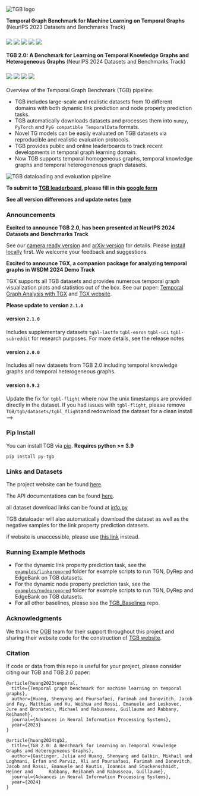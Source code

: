 <!-- # TGB -->
![TGB logo](imgs/logo.png)

**Temporal Graph Benchmark for Machine Learning on Temporal Graphs** (NeurIPS 2023 Datasets and Benchmarks Track)
<h3>
  <a href="https://proceedings.neurips.cc/paper_files/paper/2023/hash/066b98e63313162f6562b35962671288-Abstract-Datasets_and_Benchmarks.html"><img src="https://img.shields.io/badge/Paper-link-important"></a>
	<a href="https://arxiv.org/abs/2307.01026"><img src="https://img.shields.io/badge/arXiv-pdf-yellowgreen"></a>
	<a href="https://pypi.org/project/py-tgb/"><img src="https://img.shields.io/pypi/v/py-tgb.svg?color=brightgreen"></a>
	<a href="https://tgb.complexdatalab.com/"><img src="https://img.shields.io/badge/website-blue"></a>
	<a href="https://docs.tgb.complexdatalab.com/"><img src="https://img.shields.io/badge/docs-orange"></a>
</h3> 

**TGB 2.0: A Benchmark for Learning on Temporal Knowledge Graphs and Heterogeneous Graphs** (NeurIPS 2024 Datasets and Benchmarks Track)
<h3>
  <a href="https://openreview.net/forum?id=EADRzNJFn1#discussion"><img src="https://img.shields.io/badge/Paper-link-important"></a>
  <a href="https://arxiv.org/abs/2406.09639v1"><img src="https://img.shields.io/badge/arXiv-pdf-yellowgreen"></a>
  <a href="https://pypi.org/project/py-tgb/"><img src="https://img.shields.io/pypi/v/py-tgb.svg?color=brightgreen"></a>
	<a href="https://tgb.complexdatalab.com/"><img src="https://img.shields.io/badge/website-blue"></a>
</h3> 


Overview of the Temporal Graph Benchmark (TGB) pipeline:
- TGB includes large-scale and realistic datasets from 10 different domains with both dynamic link prediction and node property prediction tasks.
- TGB automatically downloads datasets and processes them into `numpy`, `PyTorch` and `PyG compatible TemporalData` formats. 
- Novel TG models can be easily evaluated on TGB datasets via reproducible and realistic evaluation protocols. 
- TGB provides public and online leaderboards to track recent developments in temporal graph learning domain.
- Now TGB supports temporal homogeneous graphs, temporal knowledge graphs and temporal heterogenenous graph datasets.

![TGB dataloading and evaluation pipeline](imgs/pipeline.png)

**To submit to [TGB leaderboard](https://tgb.complexdatalab.com/), please fill in this [google form](https://forms.gle/SEsXvN1QHo9tSFwx9)**

**See all version differences and update notes [here](https://tgb.complexdatalab.com/docs/update/)**

### Announcements

**Excited to announce TGB 2.0, has been presented at NeurIPS 2024 Datasets and Benchmarks Track**

See our [camera ready version](https://openreview.net/forum?id=EADRzNJFn1#discussion) and [arXiv version](https://arxiv.org/abs/2307.01026) for details. Please [install locally](https://tgb.complexdatalab.com/docs/home/) first. We welcome your feedback and suggestions. 


**Excited to announce TGX, a companion package for analyzing temporal graphs in WSDM 2024 Demo Track**

TGX supports all TGB datasets and provides numerous temporal graph visualization plots and statistics out of the box. See our paper: [Temporal Graph Analysis with TGX](https://arxiv.org/abs/2402.03651) and [TGX website](https://complexdata-mila.github.io/TGX/).

<!-- **Excited to announce that TGB has been accepted to NeurIPS 2023 Datasets and Benchmarks Track**

Thanks to everyone for your help in improving TGB! we will continue to improve TGB based on your feedback and suggestions.  -->

**Please update to version `2.1.0`**

#### version `2.1.0`
Includes supplementary datasets `tgbl-lastfm` `tgbl-enron` `tgbl-uci` `tgbl-subreddit` for research purposes.
For more details, see the release notes

#### version `2.0.0`

Includes all new datasets from TGB 2.0 including temporal knowledge graphs and temporal heterogeneous graphs. 


#### version `0.9.2`

Update the fix for `tgbl-flight` where now the unix timestamps are provided directly in the dataset. If you had issues with `tgbl-flight`, please remove `TGB/tgb/datasets/tgbl_flight`and redownload the dataset for a clean install -->


<!-- 
#### version `0.9.1`

Fixed an issue for `tgbl-flight` where the timestamp conversion is incorrect due to time zone differences. If you had issues with `tgbl-flight` before, please update your package. 


#### version `0.9.0`

Added the large `tgbn-token` dataset with 72 million edges to the `nodeproppred` dataset. 

Fixed errors in `tgbl-coin` and `tgbl-flight` where a small set of edges are not sorted chronologically. Please update your dataset version for them to version 2 (will be prompted in terminal). -->


### Pip Install

You can install TGB via [pip](https://pypi.org/project/py-tgb/). **Requires python >= 3.9**
```
pip install py-tgb
```

### Links and Datasets

The project website can be found [here](https://tgb.complexdatalab.com/).

The API documentations can be found [here](https://shenyanghuang.github.io/TGB/).

all dataset download links can be found at [info.py](https://github.com/shenyangHuang/TGB/blob/main/tgb/utils/info.py)

TGB dataloader will also automatically download the dataset as well as the negative samples for the link property prediction datasets.

if website is unaccessible, please use [this link](https://tgb-website.pages.dev/) instead.


### Running Example Methods

- For the dynamic link property prediction task, see the [`examples/linkproppred`](https://github.com/shenyangHuang/TGB/tree/main/examples/linkproppred) folder for example scripts to run TGN, DyRep and EdgeBank on TGB datasets.
- For the dynamic node property prediction task, see the [`examples/nodeproppred`](https://github.com/shenyangHuang/TGB/tree/main/examples/nodeproppred) folder for example scripts to run TGN, DyRep and EdgeBank on TGB datasets.
- For all other baselines, please see the [TGB_Baselines](https://github.com/fpour/TGB_Baselines) repo.

### Acknowledgments
We thank the [OGB](https://ogb.stanford.edu/) team for their support throughout this project and sharing their website code for the construction of [TGB website](https://tgb.complexdatalab.com/).


### Citation

If code or data from this repo is useful for your project, please consider citing our TGB and TGB 2.0 paper:
```
@article{huang2023temporal,
  title={Temporal graph benchmark for machine learning on temporal graphs},
  author={Huang, Shenyang and Poursafaei, Farimah and Danovitch, Jacob and Fey, Matthias and Hu, Weihua and Rossi, Emanuele and Leskovec, Jure and Bronstein, Michael and Rabusseau, Guillaume and Rabbany, Reihaneh},
  journal={Advances in Neural Information Processing Systems},
  year={2023}
}
```

```
@article{huang2024tgb2,
  title={TGB 2.0: A Benchmark for Learning on Temporal Knowledge Graphs and Heterogeneous Graphs},
  author={Gastinger, Julia and Huang, Shenyang and Galkin, Mikhail and Loghmani, Erfan and Parviz, Ali and Poursafaei, Farimah and Danovitch, Jacob and Rossi, Emanuele and Koutis, Ioannis and Stuckenschmidt, Heiner and      Rabbany, Reihaneh and Rabusseau, Guillaume},
  journal={Advances in Neural Information Processing Systems},
  year={2024}
}
```

<!-- 

### Install dependency
Our implementation works with python >= 3.9 and can be installed as follows

1. set up virtual environment (conda should work as well)
```
python -m venv ~/tgb_env/
source ~/tgb_env/bin/activate
```

2. install external packages
```
pip install pandas==1.5.3
pip install matplotlib==3.7.1
pip install clint==0.5.1
```

install Pytorch and PyG dependencies (needed to run the examples)
```
pip install torch==2.0.0 --index-url https://download.pytorch.org/whl/cu117
pip install torch_geometric==2.3.0
pip install pyg_lib torch_scatter torch_sparse torch_cluster torch_spline_conv -f https://data.pyg.org/whl/torch-2.0.0+cu117.html
```

3. install local dependencies under root directory `/TGB`
```
pip install -e .
```


### Instruction for tracking new documentation and running mkdocs locally

1. first run the mkdocs server locally in your terminal 
```
mkdocs serve
```

2. go to the local hosted web address similar to
```
[14:18:13] Browser connected: http://127.0.0.1:8000/
```

Example: to track documentation of a new hi.py file in tgb/edgeregression/hi.py


3. create docs/api/tgb.hi.md and add the following
```
# `tgb.edgeregression`

::: tgb.edgeregression.hi
```

4. edit mkdocs.yml 
```
nav:
  - Overview: index.md
  - About: about.md
  - API:
	other *.md files 
	- tgb.edgeregression: api/tgb.hi.md
```

### Creating new branch ###
```
git fetch origin

git checkout -b test origin/test
```

### dependencies for mkdocs (documentation)
```
pip install mkdocs
pip install mkdocs-material
pip install mkdocstrings-python
pip install mkdocs-jupyter
pip install notebook
```


### full dependency list
Our implementation works with python >= 3.9 and has the following dependencies
```
pytorch == 2.0.0
torch-geometric == 2.3.0
torch-scatter==2.1.1
torch-sparse==0.6.17
torch-spline-conv==1.2.2
pandas==1.5.3
clint==0.5.1
``` -->
